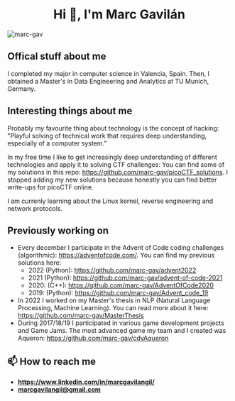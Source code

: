 <h1 align="center">Hi 👋, I'm Marc Gavilán</h1>

<p align="left"> <img src="https://komarev.com/ghpvc/?username=marc-gav&label=Profile%20views&color=0e75b6&style=flat" alt="marc-gav" /> </p>

## Offical stuff about me
I completed my major in computer science in Valencia, Spain. Then, I obtained a Master's in Data Engineering and Analytics at TU Munich, Germany.

## Interesting things about me
Probably my favourite thing about technology is the concept of hacking: "Playful solving of technical work that requires deep understanding, especially of a computer system."

In my free time I like to get increasingly deep understanding of different technologies and apply it to solving CTF challenges: You can find some of my solutions in this repo: https://github.com/marc-gav/picoCTF_solutions. I stopped adding my new solutions because honestly you can find better write-ups for picoCTF online.

I am currenly learning about the Linux kernel, reverse engineering and network protocols. 

## Previously working on

- Every december I participate in the Advent of Code coding challenges (algorithmic): https://adventofcode.com/. You can find my previous solutions here:
  - 2022 (Python): https://github.com/marc-gav/advent2022
  - 2021 (Python): https://github.com/marc-gav/advent-of-code-2021
  - 2020: (C++): https://github.com/marc-gav/AdventOfCode2020
  - 2019: (Python): https://github.com/marc-gav/Advent_code_19
- In 2022 I worked on my Master's thesis in NLP (Natural Language Processing, Machine Learning). You can read more about it here: https://github.com/marc-gav/MasterThesis
- During 2017/18/19 I participated in various game development projects and Game Jams. The most advanced game my team and I created was Aqueron: https://github.com/marc-gav/cdvAqueron

## 📫 How to reach me
- **https://www.linkedin.com/in/marcgavilangil/**
- **marcgavilangil@gmail.com**
